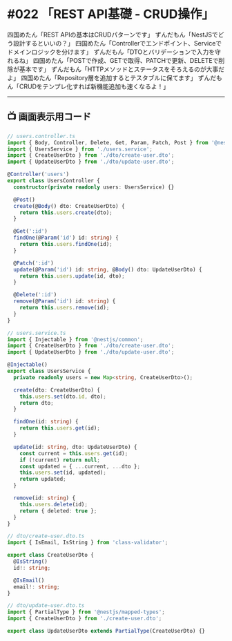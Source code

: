 # #022 「REST API基礎 - CRUD操作」

四国めたん「REST APIの基本はCRUDパターンです」
ずんだもん「NestJSでどう設計するといいの？」
四国めたん「Controllerでエンドポイント、Serviceでドメインロジックを分けます」
ずんだもん「DTOとバリデーションで入力を守れるね」
四国めたん「POSTで作成、GETで取得、PATCHで更新、DELETEで削除が基本です」
ずんだもん「HTTPメソッドとステータスをそろえるのが大事だよ」
四国めたん「Repository層を追加するとテスタブルに保てます」
ずんだもん「CRUDをテンプレ化すれば新機能追加も速くなるよ！」

---

## 📺 画面表示用コード

```typescript
// users.controller.ts
import { Body, Controller, Delete, Get, Param, Patch, Post } from '@nestjs/common';
import { UsersService } from './users.service';
import { CreateUserDto } from './dto/create-user.dto';
import { UpdateUserDto } from './dto/update-user.dto';

@Controller('users')
export class UsersController {
  constructor(private readonly users: UsersService) {}

  @Post()
  create(@Body() dto: CreateUserDto) {
    return this.users.create(dto);
  }

  @Get(':id')
  findOne(@Param('id') id: string) {
    return this.users.findOne(id);
  }

  @Patch(':id')
  update(@Param('id') id: string, @Body() dto: UpdateUserDto) {
    return this.users.update(id, dto);
  }

  @Delete(':id')
  remove(@Param('id') id: string) {
    return this.users.remove(id);
  }
}

// users.service.ts
import { Injectable } from '@nestjs/common';
import { CreateUserDto } from './dto/create-user.dto';
import { UpdateUserDto } from './dto/update-user.dto';

@Injectable()
export class UsersService {
  private readonly users = new Map<string, CreateUserDto>();

  create(dto: CreateUserDto) {
    this.users.set(dto.id, dto);
    return dto;
  }

  findOne(id: string) {
    return this.users.get(id);
  }

  update(id: string, dto: UpdateUserDto) {
    const current = this.users.get(id);
    if (!current) return null;
    const updated = { ...current, ...dto };
    this.users.set(id, updated);
    return updated;
  }

  remove(id: string) {
    this.users.delete(id);
    return { deleted: true };
  }
}

// dto/create-user.dto.ts
import { IsEmail, IsString } from 'class-validator';

export class CreateUserDto {
  @IsString()
  id!: string;

  @IsEmail()
  email!: string;
}

// dto/update-user.dto.ts
import { PartialType } from '@nestjs/mapped-types';
import { CreateUserDto } from './create-user.dto';

export class UpdateUserDto extends PartialType(CreateUserDto) {}
```
